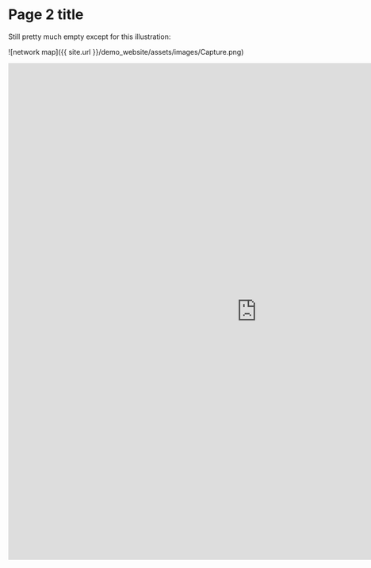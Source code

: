 # Page 2 title
 
 Still pretty much empty except for this illustration:
 
 ![network map]({{ site.url }}/demo_website/assets/images/Capture.png)  
 
 


<iframe src="https://documents.cortext.net/lib/mapexplorer/explorerjs.html?file=https://assets.cortext.net/docs/4e6d449735a073728c95fbed5eed81af" frameborder="0" style="overflow:hidden;border:1px solid #DDDDDD;" width="1000" height="1000" allowfullscreen></iframe>
